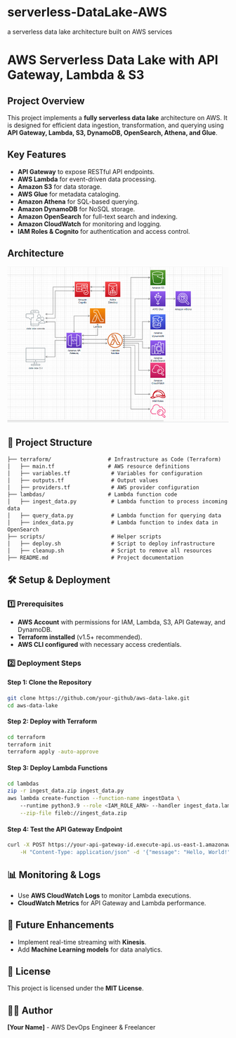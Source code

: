# serverless-DataLake-AWS
a serverless data lake architecture built on AWS services











# AWS Serverless Data Lake with API Gateway, Lambda & S3

##  Project Overview
This project implements a **fully serverless data lake** architecture on AWS. It is designed for efficient data ingestion, transformation, and querying using **API Gateway, Lambda, S3, DynamoDB, OpenSearch, Athena, and Glue**.

##  Key Features
- **API Gateway** to expose RESTful API endpoints.
- **AWS Lambda** for event-driven data processing.
- **Amazon S3** for data storage.
- **AWS Glue** for metadata cataloging.
- **Amazon Athena** for SQL-based querying.
- **Amazon DynamoDB** for NoSQL storage.
- **Amazon OpenSearch** for full-text search and indexing.
- **Amazon CloudWatch** for monitoring and logging.
- **IAM Roles & Cognito** for authentication and access control.

##  Architecture

![Architecture Diagram](./architecture.png)

## 📂 Project Structure
```plaintext
├── terraform/                  # Infrastructure as Code (Terraform)
│   ├── main.tf                 # AWS resource definitions
│   ├── variables.tf             # Variables for configuration
│   ├── outputs.tf               # Output values
│   ├── providers.tf             # AWS provider configuration
├── lambdas/                    # Lambda function code
│   ├── ingest_data.py           # Lambda function to process incoming data
│   ├── query_data.py            # Lambda function for querying data
│   ├── index_data.py            # Lambda function to index data in OpenSearch
├── scripts/                     # Helper scripts
│   ├── deploy.sh                # Script to deploy infrastructure
│   ├── cleanup.sh               # Script to remove all resources
├── README.md                    # Project documentation
```

## 🛠️ Setup & Deployment
### 1️⃣ Prerequisites
- **AWS Account** with permissions for IAM, Lambda, S3, API Gateway, and DynamoDB.
- **Terraform installed** (v1.5+ recommended).
- **AWS CLI configured** with necessary access credentials.

### 2️⃣ Deployment Steps
#### **Step 1: Clone the Repository**
```bash
git clone https://github.com/your-github/aws-data-lake.git
cd aws-data-lake
```

#### **Step 2: Deploy with Terraform**
```bash
cd terraform
terraform init
terraform apply -auto-approve
```

#### **Step 3: Deploy Lambda Functions**
```bash
cd lambdas
zip -r ingest_data.zip ingest_data.py
aws lambda create-function --function-name ingestData \  
    --runtime python3.9 --role <IAM_ROLE_ARN> --handler ingest_data.lambda_handler \
    --zip-file fileb://ingest_data.zip
```

#### **Step 4: Test the API Gateway Endpoint**
```bash
curl -X POST https://your-api-gateway-id.execute-api.us-east-1.amazonaws.com/prod/ingest \
    -H "Content-Type: application/json" -d '{"message": "Hello, World!"}'
```

## 📊 Monitoring & Logs
- Use **AWS CloudWatch Logs** to monitor Lambda executions.
- **CloudWatch Metrics** for API Gateway and Lambda performance.

## 📌 Future Enhancements
- Implement real-time streaming with **Kinesis**.
- Add **Machine Learning models** for data analytics.

## 📜 License
This project is licensed under the **MIT License**.

## 👨‍💻 Author
**[Your Name]** - AWS DevOps Engineer & Freelancer

